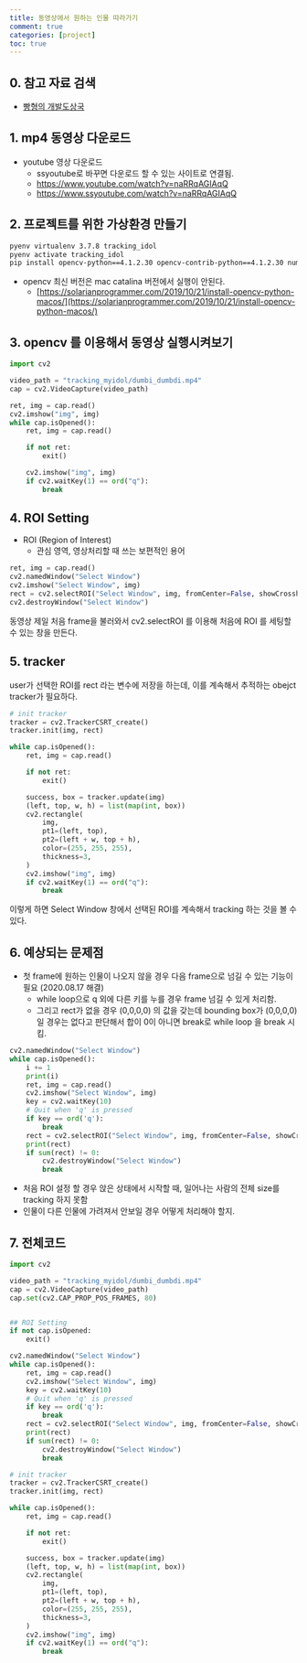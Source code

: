 ```yaml
---
title: 동영상에서 원하는 인물 따라가기
comment: true
categories: [project]
toc: true
---
```


## 0. 참고 자료 검색
-  [빵형의 개발도상국](https://www.youtube.com/watch?v=cx7VONjFEE0&t=83s)

## 1. mp4 동영상 다운로드 

- youtube 영상 다운로드
  - ssyoutube로 바꾸면 다운로드 할 수 있는 사이트로 연결됨.
  - https://www.youtube.com/watch?v=naRRqAGIAqQ
  - https://www.ssyoutube.com/watch?v=naRRqAGIAqQ

## 2. 프로젝트를 위한 가상환경 만들기

```bash
pyenv virtualenv 3.7.8 tracking_idol
pyenv activate tracking_idol
pip install opencv-python==4.1.2.30 opencv-contrib-python==4.1.2.30 numpy
```
- opencv 최신 버전은 mac catalina 버전에서 실행이 안된다.
  - [https://solarianprogrammer.com/2019/10/21/install-opencv-python-macos/](https://solarianprogrammer.com/2019/10/21/install-opencv-python-macos/)

## 3. opencv 를 이용해서 동영상 실행시켜보기

```python
import cv2

video_path = "tracking_myidol/dumbi_dumbdi.mp4"
cap = cv2.VideoCapture(video_path)

ret, img = cap.read()
cv2.imshow("img", img)
while cap.isOpened():
    ret, img = cap.read()

    if not ret:
        exit()

    cv2.imshow("img", img)
    if cv2.waitKey(1) == ord("q"):
        break

```

## 4. ROI Setting 

- ROI (Region of Interest)
  - 관심 영역, 영상처리할 때 쓰는 보편적인 용어

```python
ret, img = cap.read()
cv2.namedWindow("Select Window")
cv2.imshow("Select Window", img)
rect = cv2.selectROI("Select Window", img, fromCenter=False, showCrosshair=True)
cv2.destroyWindow("Select Window")
```

동영상 제일 처음 frame을 불러와서 cv2.selectROI 를 이용해 처음에 ROI 를 세팅할 수 있는 창을 만든다.

## 5. tracker

user가 선택한 ROI를 rect 라는 변수에 저장을 하는데, 이를 계속해서 추적하는 obejct tracker가 필요하다.

```python
# init tracker
tracker = cv2.TrackerCSRT_create()
tracker.init(img, rect)

while cap.isOpened():
    ret, img = cap.read()

    if not ret:
        exit()

    success, box = tracker.update(img)
    (left, top, w, h) = list(map(int, box))
    cv2.rectangle(
        img,
        pt1=(left, top),
        pt2=(left + w, top + h),
        color=(255, 255, 255),
        thickness=3,
    )
    cv2.imshow("img", img)
    if cv2.waitKey(1) == ord("q"):
        break

```

이렇게 하면 Select Window 창에서 선택된 ROI를 계속해서 tracking 하는 것을 볼 수 있다.



## 6. 예상되는 문제점 

- 첫 frame에 원하는 인물이 나오지 않을 경우 다음 frame으로 넘길 수 있는 기능이 필요 (2020.08.17 해결)
  - while loop으로 q 외에 다른 키를 누를 경우 frame 넘길 수 있게 처리함.
  - 그리고 rect가 없을 경우 (0,0,0,0) 의 값을 갖는데 bounding box가 (0,0,0,0) 일 경우는 없다고 판단해서 합이 0이 아니면 break로 while loop 을 break 시킴.

```python
cv2.namedWindow("Select Window")
while cap.isOpened():
    i += 1
    print(i)
    ret, img = cap.read()
    cv2.imshow("Select Window", img)
    key = cv2.waitKey(10)
    # Quit when 'q' is pressed
    if key == ord('q'):
        break
    rect = cv2.selectROI("Select Window", img, fromCenter=False, showCrosshair=True)
    print(rect)
    if sum(rect) != 0:
        cv2.destroyWindow("Select Window")
        break
```

- 처음 ROI 설정 할 경우 앉은 상태에서 시작할 때, 일어나는 사람의 전체 size를 tracking 하지 못함
- 인물이 다른 인물에 가려져서 안보일 경우 어떻게 처리해야 할지.


## 7. 전체코드

```python
import cv2

video_path = "tracking_myidol/dumbi_dumbdi.mp4"
cap = cv2.VideoCapture(video_path)
cap.set(cv2.CAP_PROP_POS_FRAMES, 80)


## ROI Setting
if not cap.isOpened:
    exit()

cv2.namedWindow("Select Window")
while cap.isOpened():
    ret, img = cap.read()
    cv2.imshow("Select Window", img)
    key = cv2.waitKey(10)
    # Quit when 'q' is pressed
    if key == ord('q'):
        break
    rect = cv2.selectROI("Select Window", img, fromCenter=False, showCrosshair=True)
    print(rect)
    if sum(rect) != 0:
        cv2.destroyWindow("Select Window")
        break

# init tracker
tracker = cv2.TrackerCSRT_create()
tracker.init(img, rect)

while cap.isOpened():
    ret, img = cap.read()

    if not ret:
        exit()

    success, box = tracker.update(img)
    (left, top, w, h) = list(map(int, box))
    cv2.rectangle(
        img,
        pt1=(left, top),
        pt2=(left + w, top + h),
        color=(255, 255, 255),
        thickness=3,
    )
    cv2.imshow("img", img)
    if cv2.waitKey(1) == ord("q"):
        break

```
